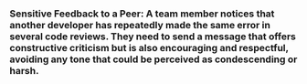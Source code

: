 ### Sensitive Feedback to a Peer: A team member notices that another developer has repeatedly made the same error in several code reviews. They need to send a message that offers constructive criticism but is also encouraging and respectful, avoiding any tone that could be perceived as condescending or harsh.
